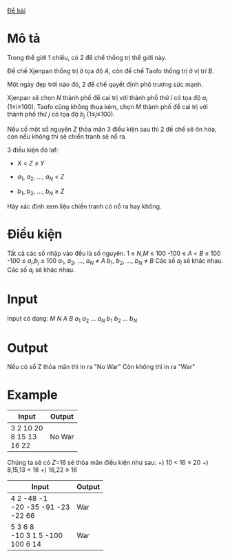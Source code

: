 [Đề bài](https://atcoder.jp/contests/ABC110/tasks/abc110_b)

# Mô tả
Trong thế giới 1 chiều, có 2 đế chế thống trị thế giới này.

Đế chế Xjenpan thống trị ở tọa độ $A$, còn đế chế Taofo thống trị ở vị trí $B$.

Một ngày đẹp trời nào đó, 2 đế chế quyết định phô trương sức mạnh. 

Xjenpan sẽ chọn $N$ thành phố để cai trị với thành phố thứ $i$ có tọa độ $a_{i}$ (1≤$i$≤100). Taofo cũng không thua kém, chọn $M$ thành phố để cai trị với thành phố thứ $j$ có tọa độ $b_{j}$ (1≤$j$≤100).

Nếu cố một số nguyên $Z$ thỏa mãn 3 điều kiện sau thì 2 đế chế sẽ ôn hòa, còn nếu không thì sẽ chiến tranh sẽ nổ ra.

3 điều kiện đó laf:

+ $X$ < $Z$ ≤ $Y$

+ $a_{1}$, $a_{2}$, ..., $a_{N}$ < $Z$

+ $b_{1}$, $b_{2}$, ..., $b_{N}$ ≥ $Z$

Hãy xác định xem liệu chiến tranh có nổ ra hay không.

# Điều kiện
Tất cả các số nhập vào đều là số nguyên.
1 ≤ $N$,$M$ ≤ 100
-100 ≤ $A$ < $B$ ≤ 100
-100 ≤ $a_{i}$,$b_{j}$ ≤ 100
$a_{1}$, $a_{2}$, ..., $a_{N}$ ≠ $A$
$b_{1}$, $b_{2}$, ..., $b_{N}$ ≠ $B$
Các số $a_{i}$ sẽ khác nhau.
Các số $a_{i}$ sẽ khác nhau.

# Input
Input có dạng:
$M$ $N$ $A$ $B$
$a_{1}$ $a_{2}$ ... $a_{N}$
$b_{1}$ $b_{2}$ ... $b_{N}$

# Output
Nếu có số Z thỏa mãn thì in ra "No War"
Còn không thì in ra "War"

# Example
|Input|Output|
|-|-|
|3 2 10 20</br>8 15 13</br>16 22|No War|

Chúng ta sẽ có $Z$=16 sẽ thỏa mãn điều kiện như sau:
+) 10 < 16 ≤ 20
+) 8,15,13 < 16
+) 16,22 ≥ 16
</br>

|Input|Output|
|-|-|
|4 2 -48 -1</br>-20 -35 -91 -23</br>-22 66|War|
|5 3 6 8</br>-10 3 1 5 -100</br>100 6 14|War|
